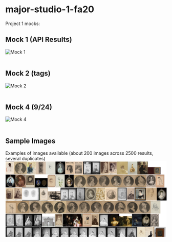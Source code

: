 # major-studio-1-fa20

Project 1 mocks:<br />
## Mock 1 (API Results)
![Mock 1](mocks/mock1.png)<br /><br />
## Mock 2 (tags)
![Mock 2](mocks/mock2.png)<br /><br />
## Mock 4 (9/24)
![Mock 4](mocks/mock4.png)<br /><br />
## Sample Images
Examples of images available (about 200 images across 2500 results, several duplicates)
![Example of results](proj-1/mocks/results.png)
